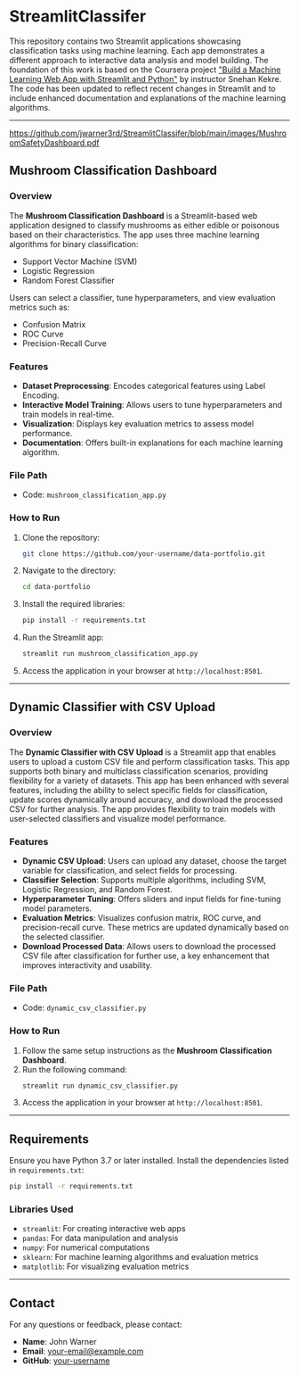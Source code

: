 # StreamlitClassifer

This repository contains two Streamlit applications showcasing classification tasks using machine learning. Each app demonstrates a different approach to interactive data analysis and model building. The foundation of this work is based on the Coursera project ["Build a Machine Learning Web App with Streamlit and Python"](https://www.coursera.org/projects/machine-learning-streamlit-python) by instructor Snehan Kekre. The code has been updated to reflect recent changes in Streamlit and to include enhanced documentation and explanations of the machine learning algorithms.

---
<object data="https://github.com/jwarner3rd/StreamlitClassifer/blob/main/images/MushroomSafetyDashboard.pdf" width="1000" height="1000" type='application/pdf'></object>
[https://github.com/jwarner3rd/StreamlitClassifer/blob/main/images/MushroomSafetyDashboard.pdf
](https://github.com/jwarner3rd/StreamlitClassifer/blob/main/images/MushroomSafetyDashboard.pdf)
## Mushroom Classification Dashboard

### Overview
The **Mushroom Classification Dashboard** is a Streamlit-based web application designed to classify mushrooms as either edible or poisonous based on their characteristics. The app uses three machine learning algorithms for binary classification:
- Support Vector Machine (SVM)
- Logistic Regression
- Random Forest Classifier

Users can select a classifier, tune hyperparameters, and view evaluation metrics such as:
- Confusion Matrix
- ROC Curve
- Precision-Recall Curve

### Features
- **Dataset Preprocessing**: Encodes categorical features using Label Encoding.
- **Interactive Model Training**: Allows users to tune hyperparameters and train models in real-time.
- **Visualization**: Displays key evaluation metrics to assess model performance.
- **Documentation**: Offers built-in explanations for each machine learning algorithm.

### File Path
- Code: `mushroom_classification_app.py`

### How to Run
1. Clone the repository:
    ```bash
    git clone https://github.com/your-username/data-portfolio.git
    ```
2. Navigate to the directory:
    ```bash
    cd data-portfolio
    ```
3. Install the required libraries:
    ```bash
    pip install -r requirements.txt
    ```
4. Run the Streamlit app:
    ```bash
    streamlit run mushroom_classification_app.py
    ```
5. Access the application in your browser at `http://localhost:8501`.

---

## Dynamic Classifier with CSV Upload

### Overview
The **Dynamic Classifier with CSV Upload** is a Streamlit app that enables users to upload a custom CSV file and perform classification tasks. This app supports both binary and multiclass classification scenarios, providing flexibility for a variety of datasets. This app has been enhanced with several features, including the ability to select specific fields for classification, update scores dynamically around accuracy, and download the processed CSV for further analysis. The app provides flexibility to train models with user-selected classifiers and visualize model performance.

### Features
- **Dynamic CSV Upload**: Users can upload any dataset, choose the target variable for classification, and select fields for processing.
- **Classifier Selection**: Supports multiple algorithms, including SVM, Logistic Regression, and Random Forest.
- **Hyperparameter Tuning**: Offers sliders and input fields for fine-tuning model parameters.
- **Evaluation Metrics**: Visualizes confusion matrix, ROC curve, and precision-recall curve. These metrics are updated dynamically based on the selected classifier.
- **Download Processed Data**: Allows users to download the processed CSV file after classification for further use, a key enhancement that improves interactivity and usability.

### File Path
- Code: `dynamic_csv_classifier.py`

### How to Run
1. Follow the same setup instructions as the **Mushroom Classification Dashboard**.
2. Run the following command:
    ```bash
    streamlit run dynamic_csv_classifier.py
    ```
3. Access the application in your browser at `http://localhost:8501`.

---

## Requirements
Ensure you have Python 3.7 or later installed. Install the dependencies listed in `requirements.txt`:
```bash
pip install -r requirements.txt
```

### Libraries Used
- `streamlit`: For creating interactive web apps
- `pandas`: For data manipulation and analysis
- `numpy`: For numerical computations
- `sklearn`: For machine learning algorithms and evaluation metrics
- `matplotlib`: For visualizing evaluation metrics

---

## Contact
For any questions or feedback, please contact:
- **Name**: John Warner
- **Email**: [your-email@example.com](mailto:your-email@example.com)
- **GitHub**: [your-username](https://github.com/your-username)

